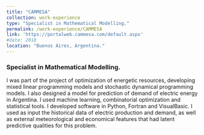 ```yaml
---
title: "CAMMESA"
collection: work-experience
type: "Specialist in Mathematical Modelling."
permalink: /work-experience/CAMMESA
link: 'https://portalweb.cammesa.com/default.aspx'
#date: 2018
location: "Buenos Aires, Argentina."
---
```


<h3>Specialist in Mathematical Modelling.</h3>
<p>I was part of the project of optimization of energetic resources, developing mixed linear programming models and stochastic dynamical programming models.  I also designed a model for prediction of demand of electric energy in Argentina.  I used machine learning, combinatorial optimization and statistical tools.  I developed software in Python,  Fortran and VisualBasic. I used as input the historical data of electric production and demand, as well as external meteorological and economical features that had latent predictive qualities for this problem.</p>


